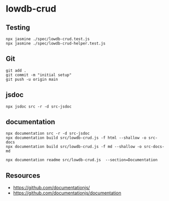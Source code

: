 # lowdb-crud



## Testing
```
npx jasmine ./spec/lowdb-crud.test.js
npx jasmine ./spec/lowdb-crud-helper.test.js
```

## Git
```
git add .
git commit -m "initial setup"
git push -u origin main
```

## jsdoc
```
npx jsdoc src -r -d src-jsdoc
```


## documentation
```
npx documentation src -r -d src-jsdoc
npx documentation build src/lowdb-crud.js -f html --shallow -o src-docs
npx documentation build src/lowdb-crud.js -f md --shallow -o src-docs-md

npx documentation readme src/lowdb-crud.js  --section=Documentation

```

## Resources
- https://github.com/documentationjs/
- https://github.com/documentationjs/documentation
